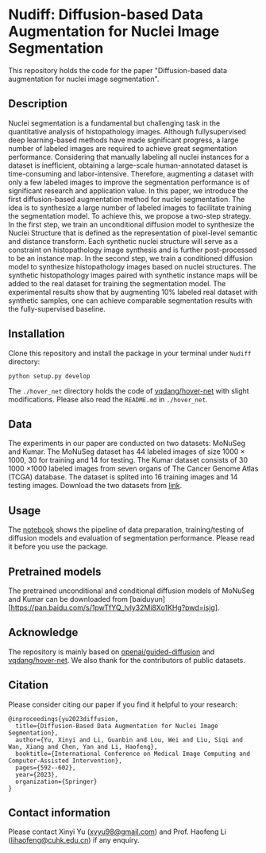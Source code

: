 # Nudiff: Diffusion-based Data Augmentation for Nuclei Image Segmentation
This repository holds the code for the paper "Diffusion-based data augmentation for nuclei image segmentation".

## Description
Nuclei segmentation is a fundamental but challenging task in the quantitative analysis of histopathology images. Although fullysupervised deep learning-based methods have made significant progress, a large number of labeled images are required to achieve great segmentation performance. Considering that manually labeling all nuclei instances for a dataset is inefficient, obtaining a large-scale human-annotated dataset is time-consuming and labor-intensive. Therefore, augmenting a dataset with only a few labeled images to improve the segmentation performance is of significant research and application value. In this paper, we introduce the first diffusion-based augmentation method for nuclei segmentation. The idea is to synthesize a large  number of labeled images to facilitate training the segmentation model. To achieve this, we propose a two-step strategy. In the first step, we train an unconditional diffusion model to synthesize the Nuclei Structure that is defined as the representation of pixel-level semantic and distance transform. Each synthetic nuclei structure will serve as a constraint on histopathology image synthesis and is further post-processed to be an instance map. In the second step, we train a conditioned diffusion model to synthesize histopathology images based on nuclei structures. The synthetic histopathology images paired with synthetic instance maps will be added to the real dataset for training the segmentation model. The experimental results show that by augmenting 10% labeled real dataset with synthetic samples, one can achieve comparable segmentation results with the fully-supervised baseline.

## Installation
Clone this repository and install the package in your terminal under `Nudiff` directory:
```
python setup.py develop
```
The `./hover_net` directory holds the code of [vqdang/hover-net](https://github.com/openai/guided-diffusion) with slight modifications. Please also read the `README.md` in `./hover_net`.

## Data
The experiments in our paper are conducted on two datasets: MoNuSeg and Kumar. The MoNuSeg dataset has 44 labeled images of size 1000 × 1000, 30 for training and 14 for testing. The Kumar dataset consists of 30 1000 ×1000 labeled images from seven organs of The Cancer Genome Atlas (TCGA) database. The dataset is splited into 16 training images and 14 testing images. Download the two datasets from [link](https://drive.google.com/drive/folders/1l1gb2gu8nJL7LEITjHCN0NQeBNXFGAxH?usp=sharing).

## Usage
The [notebook](https://github.com/xinyiyu/Nudiff/blob/main/) shows the pipeline of data preparation, training/testing of diffusion models and evaluation of segmentation performance. Please read it before you use the package.

## Pretrained models
The pretrained unconditional and conditional diffusion models of MoNuSeg and Kumar can be downloaded from [baiduyun][https://pan.baidu.com/s/1pwTfYQ_lvly32Mi8Xo1KHg?pwd=isjg].

## Acknowledge
The repository is mainly based on [openai/guided-diffusion](https://github.com/openai/guided-diffusion) and [vqdang/hover-net](https://github.com/openai/guided-diffusion). We also thank for the contributors of public datasets.

## Citation
Please consider citing our paper if you find it helpful to your research:
```
@inproceedings{yu2023diffusion,
  title={Diffusion-Based Data Augmentation for Nuclei Image Segmentation},
  author={Yu, Xinyi and Li, Guanbin and Lou, Wei and Liu, Siqi and Wan, Xiang and Chen, Yan and Li, Haofeng},
  booktitle={International Conference on Medical Image Computing and Computer-Assisted Intervention},
  pages={592--602},
  year={2023},
  organization={Springer}
}
```

## Contact information
Please contact Xinyi Yu (xyyu98@gmail.com) and Prof. Haofeng Li (lihaofeng@cuhk.edu.cn) if any enquiry.

